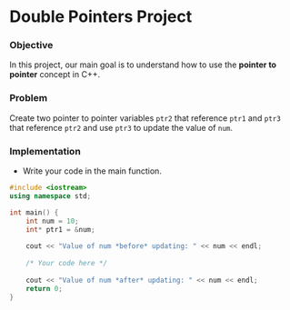 # Double Pointers Project

### Objective

In this project, our main goal is to understand how to use the **pointer to pointer** concept in C++.

### Problem

Create two pointer to pointer variables `ptr2` that reference `ptr1` and `ptr3` that reference `ptr2` and use `ptr3` to update the value of `num`.

### Implementation
- Write your code in the main function.
  
```cpp
#include <iostream>
using namespace std;

int main() {
    int num = 10;
    int* ptr1 = &num;
    
    cout << "Value of num *before* updating: " << num << endl;
    
    /* Your code here */
    
    cout << "Value of num *after* updating: " << num << endl;
    return 0;
}
```
